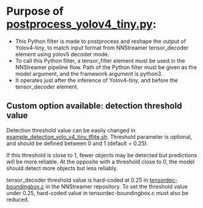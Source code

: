 # Purpose of [postprocess_yolov4_tiny.py](./postprocess_yolov4_tiny.py):

- This Python filter is made to postprocess and reshape the output of Yolov4-tiny, to match input format from NNStreamer tensor_decoder element using yolov5 decoder mode.
- To call this Python filter, a tensor_filter element must be used in the NNStreamer pipeline flow.
Path of the Python filter must be given as the model argument, and the framework argument is python3.
- It operates just after the inference of Yolov4-tiny, and before the tensor_decoder element.

## Custom option available: detection threshold value

Detection threshold value can be easily changed in [example_detection_yolo_v4_tiny_tflite.sh](./example_detection_yolo_v4_tiny_tflite.sh).
Threshold parameter is optional, and should be defined between 0 and 1 (default = 0.25).

If this threshold is close to 1, fewer objects may be detected but predictions will be more reliable.
At the opposite with a threshold close to 0, the model should detect more objects but less reliably.

tensor_decoder threshold value is hard-coded at 0.25 in [tensordec-boundingbox.c](https://github.com/nnstreamer/nnstreamer/blob/lts/2.4.0.b/ext/nnstreamer/tensor_decoder/tensordec-boundingbox.c#L139) in the NNStreamer repository.
To set the threshold value under 0.25, hard-coded value in tensordec-boundingbox.c must also be reduced.
